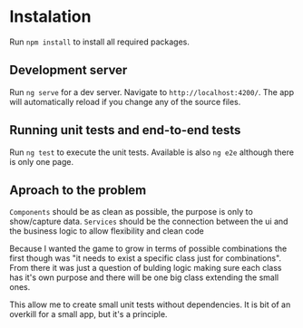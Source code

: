 # Instalation

Run `npm install` to install all required packages.

## Development server

Run `ng serve` for a dev server. Navigate to `http://localhost:4200/`. The app will automatically reload if you change any of the source files.

## Running unit tests and end-to-end tests

Run `ng test` to execute the unit tests. Available is also `ng e2e` although there is only one page.

## Aproach to the problem

`Components` should be as clean as possible, the purpose is only to show/capture data.
`Services` should be the connection between the ui and the business logic to allow flexibility and clean code

Because I wanted the game to grow in terms of possible combinations the first though was "it needs to exist a specific class just for combinations". From there it was just a question of bulding logic making sure each class has it's own purpose and there will be one big class extending the small ones.

This allow me to create small unit tests without dependencies. It is bit of an overkill for a small app, but it's a principle.